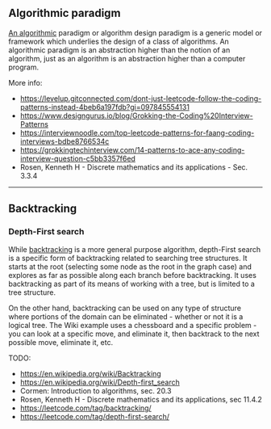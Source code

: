 ## Algorithmic paradigm

[An algorithmic][1] paradigm or algorithm design paradigm is a generic model or framework which underlies the design of a class of algorithms. An algorithmic paradigm is an abstraction higher than the notion of an algorithm, just as an algorithm is an abstraction higher than a computer program.

More info:

- https://levelup.gitconnected.com/dont-just-leetcode-follow-the-coding-patterns-instead-4beb6a197fdb?gi=097845554131
- https://www.designgurus.io/blog/Grokking-the-Coding%20Interview-Patterns
- https://interviewnoodle.com/top-leetcode-patterns-for-faang-coding-interviews-bdbe8766534c
- https://grokkingtechinterview.com/14-patterns-to-ace-any-coding-interview-question-c5bb3357f6ed
- Rosen, Kenneth H - Discrete mathematics and its applications - Sec. 3.3.4

---

## Backtracking

### Depth-First search

While [backtracking][2] is a more general purpose algorithm, depth-First search is a specific form of backtracking related to searching tree structures. It starts at the root (selecting some node as the root in the graph case) and explores as far as possible along each branch before backtracking. It uses backtracking as part of its means of working with a tree, but is limited to a tree structure.

On the other hand, backtracking can be used on any type of structure where portions of the domain can be eliminated - whether or not it is a logical tree. The Wiki example uses a chessboard and a specific problem - you can look at a specific move, and eliminate it, then backtrack to the next possible move, eliminate it, etc.

TODO:

- https://en.wikipedia.org/wiki/Backtracking
- https://en.wikipedia.org/wiki/Depth-first_search
- Cormen: Introduction to algorithms, sec. 20.3
- Rosen, Kenneth H - Discrete mathematics and its applications, sec 11.4.2 
- https://leetcode.com/tag/backtracking/
- https://leetcode.com/tag/depth-first-search/

[1]: https://en.wikipedia.org/wiki/Algorithmic_paradigm
[2]: https://stackoverflow.com/questions/1294720/whats-the-difference-between-backtracking-and-depth-first-search/1294741#1294741
